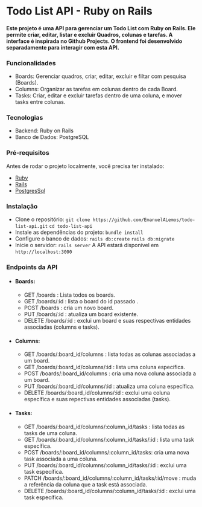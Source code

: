 # Todo List API - Ruby on Rails

#### Este projeto é uma API para gerenciar um Todo List com Ruby on Rails. Ele permite criar, editar, listar e excluir Quadros, colunas e tarefas. A interface é inspirada no Github Projects. O frontend foi desenvolvido separadamente para interagir com esta API.

### Funcionalidades
  - Boards: Gerenciar quadros, criar, editar, excluir e filtar com pesquisa (Boards).
  - Columns: Organizar as tarefas em colunas dentro de cada Board.
  - Tasks: Criar, editar e excluir tarefas dentro de uma coluna, e mover tasks entre colunas.

### Tecnologias
  - Backend: Ruby on Rails
  - Banco de Dados: PostgreSQL

### Pré-requisitos
  Antes de rodar o projeto localmente, você precisa ter instalado:
  - [Ruby](https://www.ruby-lang.org/pt/)
  - [Rails](https://rubyonrails.org/)
  - [PostgresSql](https://www.postgresql.org/download/)

### Instalação
  - Clone o repositório:
    `git clone https://github.com/EmanuelALemos/todo-list-api.git`
    `cd todo-list-api`
  - Instale as dependências do projeto:
    `bundle install`
  - Configure o banco de dados:
    `rails db:create`
    `rails db:migrate`
  - Inicie o servidor:
    `rails server`
A API estará disponível em `http://localhost:3000`

### Endpoints da API
  - ####  Boards:
      - GET /boards : Lista todos os boards.
      - GET /boards/:id : lista o board do id passado .
      - POST /boards : cria um novo board.
      - PUT /boards/:id : atualiza um board existente.
      - DELETE /boards/:id : exclui um board  e suas respectivas entidades associadas (columns e tasks).
  - #### Columns:
      - GET /boards/:board_id/columns : lista todas as colunas associadas a um board.
      - GET /boards/:board_id/columns/:id : lista uma coluna específica.
      - POST /boards/:board_id/columns : cria uma nova coluna associada a um board.
      - PUT /boards/:board_id/columns/:id : atualiza uma coluna específica.
      - DELETE /boards/:board_id/columns/:id : exclui uma coluna específica e suas repectivas entidades associadas (tasks).
  - #### Tasks:
      - GET /boards/:board_id/columns/:column_id/tasks : lista todas as tasks de uma coluna.
      - GET /boards/:board_id/columns/:column_id/tasks/:id : lista uma task específica.
      - POST /boards/:board_id/columns/:column_id/tasks: cria uma nova task associada a uma coluna.
      - PUT /boards/:board_id/columns/:column_id/tasks/:id : exclui uma task específica.
      - PATCH /boards/:board_id/columns/:column_id/tasks/:id/move : muda a referência da coluna que a task está associada.
      - DELETE /boards/:board_id/columns/:column_id/tasks/:id : exclui uma task específica.

     

